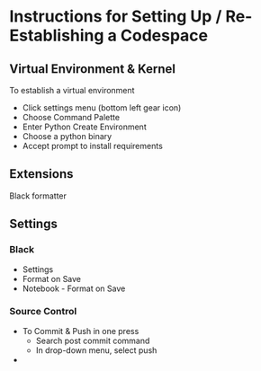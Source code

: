 # Instructions for Setting Up / Re-Establishing a Codespace

## Virtual Environment & Kernel
To establish a virtual environment
- Click settings menu (bottom left gear icon)
- Choose Command Palette
- Enter Python Create Environment
- Choose a python binary
- Accept prompt to install requirements

## Extensions
Black formatter

## Settings
### Black
- Settings
- Format on Save
- Notebook - Format on Save

### Source Control
- To Commit & Push in one press
    - Search post commit command
    - In drop-down menu, select push
- 


